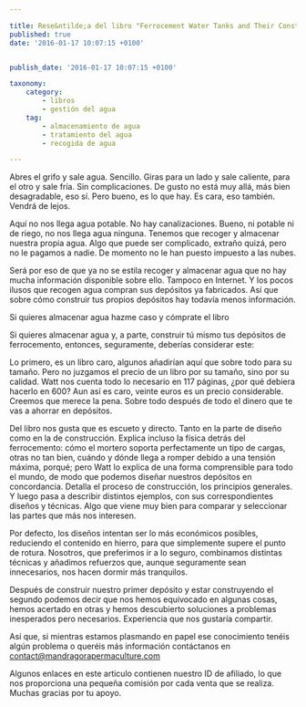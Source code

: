```yaml
---

title: Rese&ntilde;a del libro "Ferrocement Water Tanks and Their Construction"
published: true
date: '2016-01-17 10:07:15 +0100'


publish_date: '2016-01-17 10:07:15 +0100'

taxonomy:
    category:
        - libros
        - gestión del agua
    tag:
        - almacenamiento de agua
        - tratamiento del agua
        - recogida de agua

---
```


Abres el grifo y sale agua. Sencillo. Giras para un lado y sale caliente,
para el otro y sale fría. Sin complicaciones. De gusto no está muy
allá, más bien desagradable, eso sí. Pero bueno, es lo que
hay. Es cara, eso también. Vendrá de lejos.

Aquí no nos llega agua potable. No hay canalizaciones. Bueno, ni
potable ni de riego, no nos llega agua ninguna. Tenemos que recoger y almacenar
nuestra propia agua. Algo que puede ser complicado, extraño quizá,
pero no le pagamos a nadie. De momento no le han puesto impuesto a las
nubes.

<!--
    Hasta aqui bien
-->

Será por eso de que ya no se estila recoger y almacenar agua que no
hay mucha información disponible sobre ello. Tampoco en Internet. Y los
pocos ilusos que recogen agua compran sus depósitos ya
fabricados. Así que sobre cómo construir tus propios
depósitos hay todavía menos información.

Si quieres almacenar agua hazme caso y cómprate el libro

Si quieres almacenar agua y, a parte, construir tú mismo tus
depósitos de ferrocemento, entonces, seguramente, deberías
considerar este: 


Lo primero, es un libro caro, algunos a&ntilde;adirían aquí que
sobre todo para su tama&ntilde;o. Pero no juzgamos el precio de un libro por su
tama&ntilde;o, sino por su calidad. Watt nos cuenta todo lo necesario en 117
páginas, &iquest;por qué debiera hacerlo en 600? Aun así es
caro, veinte euros es un precio considerable. Creemos que merece la pena. Sobre
todo después de todo el dinero que te vas a ahorrar en
depósitos.

Del libro nos gusta que es escueto y directo. Tanto en la parte de
dise&ntilde;o como en la de construcción. Explica incluso la
física detrás del ferrocemento: cómo el mortero soporta
perfectamente un tipo de cargas, otras no tan bien, cuándo y dónde
llega a romper debido a una tensión máxima, porqué;
pero Watt lo explica de una forma comprensible para todo el mundo, de
modo que podemos dise&ntilde;ar nuestros depósitos en
concordancia. Detalla el proceso de construcción, los principios
generales. Y luego pasa a describir distintos ejemplos, con sus correspondientes
dise&ntilde;os y técnicas. Algo que viene muy bien para comparar y
seleccionar las partes que más nos interesen.

Por defecto, los diseños intentan ser lo más económicos
posibles, reduciendo el contenido en hierro, para que simplemente supere el
punto de rotura. Nosotros, que preferimos ir a lo seguro, combinamos distintas
técnicas y a&ntilde;adimos refuerzos que, aunque seguramente sean
innecesarios, nos hacen dormir más tranquilos.

Después de construir nuestro primer depósito y estar
construyendo el segundo podemos decir que nos hemos equivocado en algunas cosas,
hemos acertado en otras y hemos descubierto soluciones a problemas inesperados
pero necesarios. Experiencia que nos gustaría compartir.

Así que, si mientras estamos plasmando en papel ese conocimiento
tenéis algún problema o queréis más
información contáctanos en <a
href="mailto:contact@mandragorapermaculture.com">contact@mandragorapermaculture.com


Algunos enlaces en este articulo contienen nuestro ID de
afiliado, lo que nos proporciona una pequeña comisión por cada
venta que se realiza. Muchas gracias por tu apoyo.
